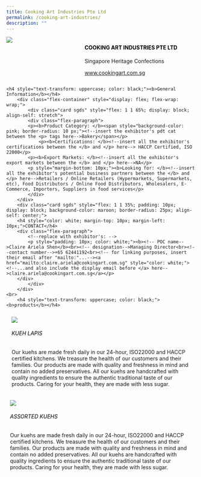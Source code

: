 ```yaml
---
title: Cooking Art Industries Pte Ltd
permalink: /cooking-art-industries/
description: ""
---
```

<div class="flex-paragraph">
		<!--hi there! this is a comment and will provide you with instructional guides-->
		<!--insert booth number here!-->
		<p style="text-transform: uppercase"></p></div>
			<div class="flex-container" style="display: flex; flex-wrap: wrap;">
				<!--insert DOWNLOAD link of company logo between the " marks!-->
			<div class="card sgds" style="flex: 1 1 40%; display: block;"><img src="https://drive.google.com/uc?id=1vmH1kDnoVPXc__-sAIKwRx-5_lIx9S1R&amp;export=download"></div>
	<div class="card-sgds" style="flex: 1 1 58%; display: block; margin-left: 3px">
		<h4 style="text-transform: uppercase; color: black;"><!--insert the exhibitor's name between the <b> tags here--><b>Cooking Art Industries Pte Ltd</b></h4><!--insert the exhibitor's description between the <p> tags here-->
		<p>Singapore Heritage Confections</p>
		<!--insert the exhibitor's website link, making sure there is "https:// www." present please. make sure the entire https link goes in between the " marks-->
		<p><a href="https://www.cookingart.com.sg" target="_blank"><!--insert the www website link here (no need for https)-->www.cookingart.com.sg</a></p>
	</div>
</div>



	<h4 style="text-transform: uppercase; color: black;"><b>General Information</b></h4>
		<div class="flex-container" style="display: flex; flex-wrap: wrap;">
			<div class="card sgds" style="flex: 1 1 65%; display: block; align-self: stretch">
			<div class="flex-paragraph">
			<p><b>Product Category: </b><span style="background-color: pink; border-radius: 10 px;"><!--insert the exhibitor's pdt cat between the <p> tags here-->Bakery</span></p> 
				<p><b>Certifications: </b><!--insert all the exhibitor's certifications between the </b> and </p> here--> HACCP Certified, ISO 22000</p>
			<p><b>Export Markets: </b><!--insert all the exhibitor's export markets between the </b> and </p> here-->NA</p>
			<p style="margin-bottom: 10px;"><b>Looking for: </b><!--insert all the exhibitor's potential business partners between the </b> and </p> here-->Retailers / Online Retailers (Hypermarkets, Supermarkets, etc), Food Distributors / Online Food Distributors, Wholesalers, E-Commerce, Importers, Suppliers in food services</p>
			</div>
		</div>
		<div class="card sgds" style="flex: 1 1 35%; padding: 10px; display: block; background-color: maroon; border-radius: 25px; align-self: center;">
		<h4 style="color: white; margin-top: 10px; margin-left: 10px;">CONTACT</h4>
		<div class="flex-paragraph">
			<!--replace with exhibitor's: -->
			<p style="padding: 10px; color: white;"><b><!-- POC name-->Claire Ariela Shen</b><br><!-- designation-->Managing Director<br><!--contact number-->+65 62441192<br><!-- for linking purposes, insert their email after "mailto:"...--><a href="mailto:claire.ariela@cookingart.com.sg" style="color: white;"><!--...and also include the display email before </a> here-->claire.ariela@cookingart.com.sg</a></p>
		</div>
			</div>
		</div>
	<br>
		<h4 style="text-transform: uppercase; color: black;"><b>products</b></h4>
<div style="display: flex; flex-wrap: wrap;">
&nbsp; <div class="card sgds" style="flex: 1 1 47%; margin: 10px; display: block;"><!--insert the exhibitor's DOWNLOAD image for product between the " marks here-->
	<div class="flex-image" style="display: block;"><img src="https://drive.google.com/uc?id=1vyk8APHMIvuSvSTWQJFjYUritRNSUu0c&amp;export=download"></div>
	<div class="flex-paragraph">
		<h6 style="text-transform: uppercase; color: black;"><!--insert product name before </h6> and product description after <p>-->Kueh Lapis</h6>
		<p>Our kuehs are made fresh daily in our 24-hour, ISO22000 and HACCP certified kitchens. We treasure the health of our customers and their families. Our products are made with quality and freshness in mind and contain no added preservatives. All our kuehs are handcrafted with quality ingredients to ensure the authentic traditional taste of our products. Caring for your health, they are made with less sugar.</p></div>
	</div>
		<div class="card sgds" style="flex: 1 1 47%; margin: 10px; display: block;">
		<div class="flex-image" style="display: block;"><img src="https://drive.google.com/uc?id=1eQiPoO0G8xsyl74-W6CjXrf2vDF-y4Hj&amp;export=download"></div>
	<div class="flex-paragraph">
		<h6 style="text-transform: uppercase; color: black;">  
Assorted Kuehs</h6>
		<p>Our kuehs are made fresh daily in our 24-hour, ISO22000 and HACCP certified kitchens. We treasure the health of our customers and their families. Our products are made with quality and freshness in mind and contain no added preservatives. All our kuehs are handcrafted with quality ingredients to ensure the authentic traditional taste of our products. Caring for your health, they are made with less sugar.</p></div>
	</div>
	</div>